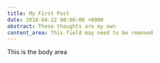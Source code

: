 ```yaml
---
title: My First Post
date: 2018-04-22 00:00:00 +0000
abstract: These thoughts are my own
content_area: This field may need to be removed
---
```

This is the body area